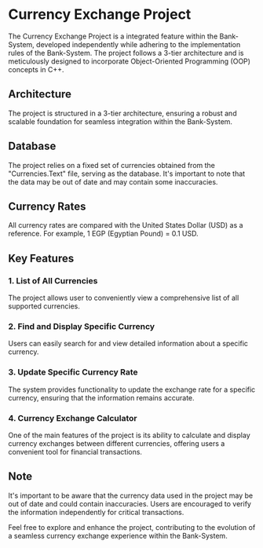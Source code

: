 # Currency Exchange Project

The Currency Exchange Project is a integrated feature within the Bank-System, developed independently while adhering to the implementation rules of the Bank-System. The project follows a 3-tier architecture and is meticulously designed to incorporate Object-Oriented Programming (OOP) concepts in C++.

## Architecture

The project is structured in a 3-tier architecture, ensuring a robust and scalable foundation for seamless integration within the Bank-System.

## Database

The project relies on a fixed set of currencies obtained from the "Currencies.Text" file, serving as the database. It's important to note that the data may be out of date and may contain some inaccuracies.

## Currency Rates

All currency rates are compared with the United States Dollar (USD) as a reference. For example, 1 EGP (Egyptian Pound) = 0.1 USD.

## Key Features

### 1. List of All Currencies

The project allows user to conveniently view a comprehensive list of all supported currencies.

### 2. Find and Display Specific Currency

Users can easily search for and view detailed information about a specific currency.

### 3. Update Specific Currency Rate

The system provides functionality to update the exchange rate for a specific currency, ensuring that the information remains accurate.

### 4. Currency Exchange Calculator

One of the main features of the project is its ability to calculate and display currency exchanges between different currencies, offering users a convenient tool for financial transactions.

## Note

It's important to be aware that the currency data used in the project may be out of date and could contain inaccuracies. Users are encouraged to verify the information independently for critical transactions.

Feel free to explore and enhance the project, contributing to the evolution of a seamless currency exchange experience within the Bank-System.

